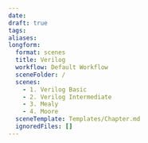 ```yaml
---
date: 
draft: true
tags: 
aliases: 
longform:
  format: scenes
  title: Verilog
  workflow: Default Workflow
  sceneFolder: /
  scenes:
    - 1. Verilog Basic
    - 2. Verilog Intermediate
    - 3. Mealy
    - 4. Moore
  sceneTemplate: Templates/Chapter.md
  ignoredFiles: []
---
```

